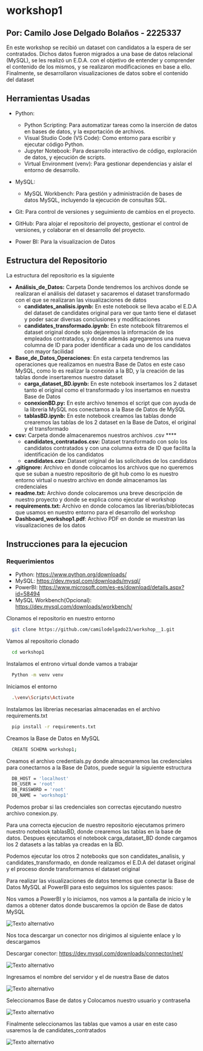 # workshop1 

## Por: Camilo Jose Delgado Bolaños - 2225337 

En este workshop se recibió un dataset con candidatos a la espera de ser contratados. Dichos datos fueron migrados a una base de datos relacional (MySQL), se les realizó un E.D.A. con el objetivo de entender y comprender el contenido de los mismos, y se realizaron modificaciones en base a ello. Finalmente, se desarrollaron visualizaciones de datos sobre el contenido del dataset

## Herramientas Usadas 

- Python: 
    - Python Scripting: Para automatizar tareas como la inserción de datos en bases de datos, y la exportación de archivos.
    - Visual Studio Code (VS Code): Como entorno para escribir y ejecutar código Python.
    - Jupyter Notebook: Para desarrollo interactivo de código, exploración de datos, y ejecución de scripts.
    - Virtual Environment (venv): Para gestionar dependencias y aislar el entorno de desarrollo.

- MySQL:
    - MySQL Workbench: Para gestión y administración de bases de datos MySQL, incluyendo la ejecución de consultas SQL.

- Git: Para control de versiones y seguimiento de cambios en el proyecto.
- GitHub: Para alojar el repositorio del proyecto, gestionar el control de versiones, y colaborar en el desarrollo del proyecto.
- Power BI: Para la visualizacion de Datos

## Estructura del Repositorio 

La estructura del repositorio es la siguiente 

- **Análisis_de_Datos:** Carpeta Donde tendremos los archivos donde se realizaran el análisis del dataset y sacaremos el dataset transformado con el que se realizaran las visualizaciones de datos
    - **candidates_analisis.ipynb:** En este notebook se lleva acabo el E.D.A del dataset de candidates original para ver que tanto tiene el dataset y poder sacar diversas conclusiones y modificaciones
    - **candidates_transformado.ipynb:** En este notebook filtraremos el dataset original donde solo dejaremos la información de los empleados contratados, y donde además agregaremos una nueva columna de ID para poder identificar a cada uno de los candidatos con mayor facilidad
- **Base_de_Datos_Operaciones**: En esta carpeta tendremos las operaciones que realizamos en nuestra Base de Datos en este caso MySQL, como lo es realizar la conexión a la BD, y la creación de las tablas donde insertaremos nuestro dataset
    - **carga_dataset_BD.ipynb:** En este notebook insertamos los 2 dataset tanto el original como el transformado y los insertamos en nuestra Base de Datos
    - **conexionBD.py:** En este archivo tenemos el script que con ayuda de la libreria MySQL nos conectamos a la Base de Datos de MySQL
    - **tablasBD.ipynb:** En este notebook  creamos las tablas donde crearemos las tablas de  los 2 dataset en la Base de Datos, el original y el transformado
- **csv:** Carpeta donde almacenaremos nuestros archivos .csv ****
    - **candidates_contratados.csv:** Dataset transformado con solo los  candidatos contratados y con una columna extra de ID que facilita la identificación de los candidatos
    - **candidates.csv:** Dataset original de las solicitudes de los candidatos
- **.gitignore:** Archivo en donde colocamos los archivos que no queremos que se suban a nuestro repositorio de git hub como lo es nuestro entorno virtual o nuestro archivo en donde almacenamos las credenciales
- **readme.txt:** Archivo donde colocaremos una breve descripción de nuestro proyecto y donde se explica como ejecutar el workshop
- **requirements.txt:** Archivo en donde colocamos las librerías/bibliotecas que usamos en nuestro entorno para el desarrollo del workshop
- **Dashboard_workshop1.pdf**: Archivo PDF en donde se muestran las visualizaciones de los datos

## Instrucciones para la ejecucion 

### Requerimientos 

- Python: https://www.python.org/downloads/
- MySQL: https://dev.mysql.com/downloads/mysql/
- PowerBI: https://www.microsoft.com/es-es/download/details.aspx?id=58494
- MySQL Workbench(Opcional): https://dev.mysql.com/downloads/workbench/

Clonamos el repositorio en nuestro entorno 

```bash
  git clone https://github.com/camilodelgado23/workshop__1.git
```
Vamos al repositorio clonado 

```bash
  cd workshop1
```
Instalamos el entrono virtual  donde vamos a trabajar 

```bash
  Python -m venv venv 
```
Iniciamos el entorno 

```bash
  .\venv\Scripts\Activate
```
Instalamos las librerias necesarias almacenadas en el archivo requirements.txt

```bash
  pip install -r requirements.txt
```
Creamos la Base de Datos en MySQL 

```bash
  CREATE SCHEMA workshop1;
```
Creamos el archivo credentials.py donde almacenaremos las credenciales para conectarnos a la Base de Datos, puede seguir la siguiente estructura 

```bash
  DB_HOST = 'localhost'
  DB_USER = 'root'
  DB_PASSWORD = 'root'
  DB_NAME = 'workshop1'
```
Podemos probar si las credenciales son correctas ejecutando nuestro archivo conexion.py.

Para una correcta ejecucion de nuestro repositorio ejecutamos primero nuestro notebook tablasBD, donde crearemos las tablas en la base de datos. Despues ejecutamos el notebook carga_dataset_BD donde cargamos los 2 datasets a las tablas ya creadas en la BD. 

Podemos ejecutar los otros 2 notebooks que son candidates_analisis, y candidates_transformado, en donde realizamos el E.D.A del dataset original y el proceso donde transformamos el dataset original  

Para realizar las visualizaciones de datos tenemos que conectar la Base de Datos MySQL al PowerBI para esto seguimos los siguientes pasos: 

Nos vamos a PowerBI y lo iniciamos, nos vamos a la pantalla de inicio y le damos a obtener datos donde buscaremos la opción de Base de datos MySQL 

![Texto alternativo](imagenes\1.png)

Nos toca descargar un conector nos dirigimos al siguiente enlace y lo descargamos

Descargar conector: https://dev.mysql.com/downloads/connector/net/

![Texto alternativo](imagenes\1.png)

Ingresamos el nombre del servidor y el de nuestra Base de datos 

![Texto alternativo](imagenes\2.1.png)

Seleccionamos Base de datos y Colocamos nuestro usuario y contraseña 

![Texto alternativo](imagenes\2.png)

Finalmente seleccionamos las tablas que vamos a usar en este caso usaremos la de candidates_contratados 

![Texto alternativo](imagenes\3.png)
